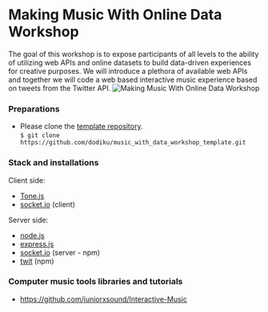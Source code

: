 # Making Music With Online Data Workshop
The goal of this workshop is to expose participants of all levels to the ability of utilizing web APIs and online datasets to build data-driven experiences for creative purposes. We will introduce a plethora of available web APIs and together we will code a web based interactive music experience based on tweets from the Twitter API.
![Making Music With Online Data Workshop](public/images/poster/postersmall.png)

### Preparations
- Please clone the [template repository](https://github.com/dodiku/music_with_data_workshop_template).  
``$ git clone https://github.com/dodiku/music_with_data_workshop_template.git ``

### Stack and installations
Client side:
- [Tone.js](https://tonejs.github.io/)
- [socket.io](https://socket.io/) (client)

Server side:
- [node.js](https://nodejs.org/en/)
- [express.js](https://expressjs.com/)
- [socket.io](https://www.npmjs.com/package/socket.io) (server - npm)
- [twit](https://www.npmjs.com/package/twit) (npm)

### Computer music tools libraries and tutorials
- https://github.com/juniorxsound/Interactive-Music
